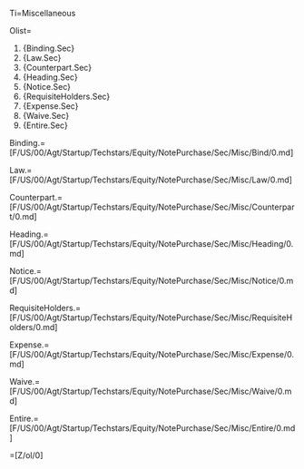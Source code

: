 Ti=Miscellaneous

Olist=<ol><li>{Binding.Sec}<li>{Law.Sec}<li>{Counterpart.Sec}<li>{Heading.Sec}<li>{Notice.Sec}<li>{RequisiteHolders.Sec}<li>{Expense.Sec}<li>{Waive.Sec}<li>{Entire.Sec}</ol>

Binding.=[F/US/00/Agt/Startup/Techstars/Equity/NotePurchase/Sec/Misc/Bind/0.md]

Law.=[F/US/00/Agt/Startup/Techstars/Equity/NotePurchase/Sec/Misc/Law/0.md]

Counterpart.=[F/US/00/Agt/Startup/Techstars/Equity/NotePurchase/Sec/Misc/Counterpart/0.md]

Heading.=[F/US/00/Agt/Startup/Techstars/Equity/NotePurchase/Sec/Misc/Heading/0.md]

Notice.=[F/US/00/Agt/Startup/Techstars/Equity/NotePurchase/Sec/Misc/Notice/0.md]

RequisiteHolders.=[F/US/00/Agt/Startup/Techstars/Equity/NotePurchase/Sec/Misc/RequisiteHolders/0.md]

Expense.=[F/US/00/Agt/Startup/Techstars/Equity/NotePurchase/Sec/Misc/Expense/0.md]

Waive.=[F/US/00/Agt/Startup/Techstars/Equity/NotePurchase/Sec/Misc/Waive/0.md]

Entire.=[F/US/00/Agt/Startup/Techstars/Equity/NotePurchase/Sec/Misc/Entire/0.md]

=[Z/ol/0]